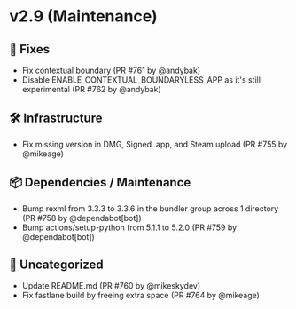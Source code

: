 # v2.9 (Maintenance)

## 🐛 Fixes

- Fix contextual boundary (PR #761 by @andybak)
- Disable ENABLE_CONTEXTUAL_BOUNDARYLESS_APP as it's still experimental (PR #762 by @andybak)

## 🛠️ Infrastructure

- Fix missing version in DMG, Signed .app, and Steam upload (PR #755 by @mikeage)

## 📦 Dependencies / Maintenance

- Bump rexml from 3.3.3 to 3.3.6 in the bundler group across 1 directory (PR #758 by @dependabot[bot])
- Bump actions/setup-python from 5.1.1 to 5.2.0 (PR #759 by @dependabot[bot])

## 💬 Uncategorized

- Update README.md (PR #760 by @mikeskydev)
- Fix fastlane build by freeing extra space (PR #764 by @mikeage)
